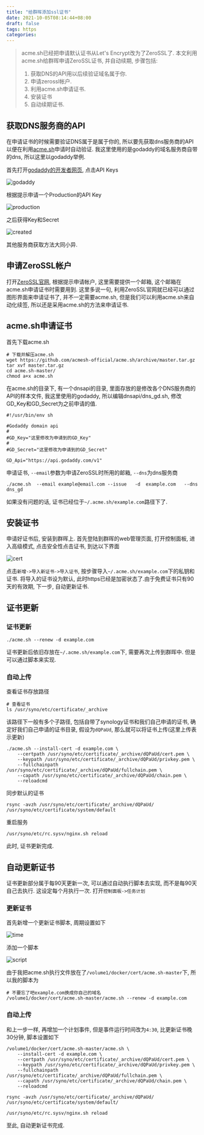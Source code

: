 ```yaml
---
title: "给群晖添加ssl证书"
date: 2021-10-05T08:14:44+08:00
draft: false
tags: https
categories:
---
```


> acme.sh已经把申请默认证书从Let's Encrypt改为了ZeroSSL了. 本文利用acme.sh给群晖申请ZeroSSL证书, 并自动续期, 步骤包括: 
>
> 1. 获取DNS的API用以后续验证域名属于你.
> 2. 申请zerossl帐户.
> 3. 利用acme.sh申请证书.
> 4. 安装证书
> 5. 自动续期证书.

## 获取DNS服务商的API

在申请证书的时候需要验证DNS属于是属于你的, 所以要先获取dns服务商的API以便在利用[acme.sh](https://github.com/acmesh-official/acme.sh)申请时自动验证. 我这里使用的是godaddy的域名服务商自带的dns, 所以这里以godaddy举例.

首先打开[godaddy的开发者网页](https://developer.godaddy.com/), 点击API Keys

![godaddy](/images/ssl/godaddy.png)

根据提示申请一个Production的API Key

![production](/images/ssl/production.png)

之后获得Key和Secret

![created](/images/ssl/created.png)

其他服务商获取方法大同小异.

## 申请ZeroSSL帐户

打开[ZeroSSL官网](https://zerossl.com), 根据提示申请帐户, 这里需要提供一个邮箱, 这个邮箱在acme.sh申请证书时需要用到. 这里多说一句, 利用ZeroSSL官网就已经可以通过图形界面来申请证书了, 并不一定需要acme.sh, 但是我们可以利用acme.sh来自动化续签, 所以还是采用acme.sh的方法来申请证书.

## acme.sh申请证书

首先下载acme.sh

```shell
# 下载并解压acme.sh
wget https://github.com/acmesh-official/acme.sh/archive/master.tar.gz
tar xvf master.tar.gz
cd acme.sh-master/
chmod a+x acme.sh
```

在acme.sh的目录下, 有一个dnsapi的目录, 里面存放的是修改各个DNS服务商的API的样本文件, 我这里使用的godaddy, 所以编辑dnsapi/dns_gd.sh, 修改GD_Key和GD_Secret为之前申请的值.

```shell
#!/usr/bin/env sh

#Godaddy domain api
#
#GD_Key="这里修改为申请到的GD_Key"
#
#GD_Secret="这里修改为申请到的GD_Secret"

GD_Api="https://api.godaddy.com/v1"
```

申请证书, `--email`参数为申请ZeroSSL时所用的邮箱, `--dns`为dns服务商

```shell
./acme.sh  --email example@email.com --issue   -d  example.com   --dns  dns_gd
```

如果没有问题的话, 证书已经位于`~/.acme.sh/example.com`路径下了.

## 安装证书

申请好证书后, 安装到群晖上. 首先登陆到群晖的web管理页面, 打开控制面板, 进入高级模式, 点击安全性点击证书, 到达以下界面

![cert](/images/ssl/cert.png)



点击`新增->导入新证书->导入证书`, 按步骤导入`~/.acme.sh/example.com`下的私钥和证书. 将导入的证书设为默认, 此时https已经是加密状态了.由于免费证书只有90天的有效期, 下一步, 自动更新证书.

## 证书更新

### 证书更新

```shell
./acme.sh --renew -d example.com
```

证书更新后依旧存放在`~/.acme.sh/example.com`下, 需要再次上传到群晖中. 但是可以通过脚本来实现.

### 自动上传

查看证书存放路径

```shell
# 查看证书
ls /usr/syno/etc/certificate/_archive
```

该路径下一般有多个子路径, 包括自带了synology证书和我们自己申请的证书, 确定好我们自己申请的证书目录, 假设为`dQPaUd`, 那么就可以将证书上传(这里上传表示更新)

```shell
./acme.sh --install-cert -d example.com \
    --certpath /usr/syno/etc/certificate/_archive/dQPaUd/cert.pem \
    --keypath /usr/syno/etc/certificate/_archive/dQPaUd/privkey.pem \
    --fullchainpath /usr/syno/etc/certificate/_archive/dQPaUd/fullchain.pem \
    --capath /usr/syno/etc/certificate/_archive/dQPaUd/chain.pem \
    --reloadcmd
```

同步默认的证书

```shell
rsync -avzh /usr/syno/etc/certificate/_archive/dQPaUd/ /usr/syno/etc/certificate/system/default
```

重启服务

```shell
/usr/syno/etc/rc.sysv/nginx.sh reload
```

此时, 证书更新完成.

## 自动更新证书

证书更新部分属于每90天更新一次, 可以通过自动执行脚本去实现, 而不是每90天自己去执行. 这设定每个月执行一次. 打开`控制面板->任务计划`

### 更新证书

首先新增一个更新证书脚本, 周期设置如下

![time](/images/ssl/time.png)

添加一个脚本

![script](/images/ssl/script.png)

由于我把acme.sh执行文件放在了`/volume1/docker/cert/acme.sh-master`下, 所以我的脚本为

```shell
# 不要忘了吧example.com换成你自己的域名
/volume1/docker/cert/acme.sh-master/acme.sh --renew -d example.com
```

### 自动上传

和上一步一样, 再增加一个计划事件, 但是事件运行时间改为`4:30`, 比更新证书晚30分钟, 脚本设置如下

```shell
/volume1/docker/cert/acme.sh-master/acme.sh \
    --install-cert -d example.com \
    --certpath /usr/syno/etc/certificate/_archive/dQPaUd/cert.pem \
    --keypath /usr/syno/etc/certificate/_archive/dQPaUd/privkey.pem \
    --fullchainpath /usr/syno/etc/certificate/_archive/dQPaUd/fullchain.pem \
    --capath /usr/syno/etc/certificate/_archive/dQPaUd/chain.pem \
    --reloadcmd

rsync -avzh /usr/syno/etc/certificate/_archive/dQPaUd/ /usr/syno/etc/certificate/system/default/

/usr/syno/etc/rc.sysv/nginx.sh reload
```



至此, 自动更新证书完成.
